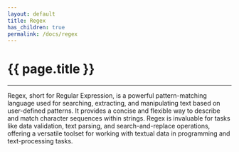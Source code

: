 ```yaml
---
layout: default
title: Regex
has_children: true
permalink: /docs/regex
---
```


# {{ page.title }}

______________________________________________________________________

Regex, short for Regular Expression, is a powerful pattern-matching language used for searching, extracting, and manipulating text based on user-defined patterns. It provides a concise and flexible way to describe and match character sequences within strings. Regex is invaluable for tasks like data validation, text parsing, and search-and-replace operations, offering a versatile toolset for working with textual data in programming and text-processing tasks.
